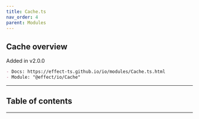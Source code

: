 ```yaml
---
title: Cache.ts
nav_order: 4
parent: Modules
---
```


## Cache overview

Added in v2.0.0

```md
- Docs: https://effect-ts.github.io/io/modules/Cache.ts.html
- Module: "@effect/io/Cache"
```

---

<h2 class="text-delta">Table of contents</h2>

---
